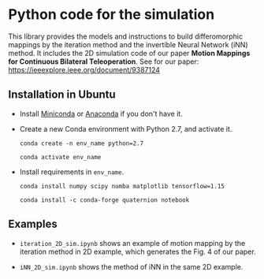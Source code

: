 # Python code for the simulation
This library provides the models and instructions 
to build differomorphic mappings by the iteration method and
the invertible Neural Network (iNN) method. It includes the 2D 
simulation code of our paper **Motion Mappings for Continuous Bilateral Teleoperation**.
See for our paper: https://ieeexplore.ieee.org/document/9387124

## Installation in Ubuntu
- Install [Miniconda](https://docs.conda.io/en/latest/miniconda.html) or 
[Anaconda](https://docs.anaconda.com/anaconda/install/) if you don't have it.
 - Create a new Conda environment with Python 2.7, and activate it.

    `conda create -n env_name python=2.7`

    `conda activate env_name`
 - Install requirements in `env_name`.
  
   `conda install numpy scipy numba matplotlib tensorflow=1.15`

   `conda install -c conda-forge quaternion notebook`

## Examples
 - `iteration_2D_sim.ipynb` shows an example of motion mapping by the iteration method in 2D example, which generates the Fig. 4 of our paper.

 - `iNN_2D_sim.ipynb` shows the method of iNN in the same 2D example.